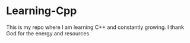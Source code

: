 # Learning-Cpp
This is my repo where I am learning C++ and constantly growing. I thank God for the energy and resources
